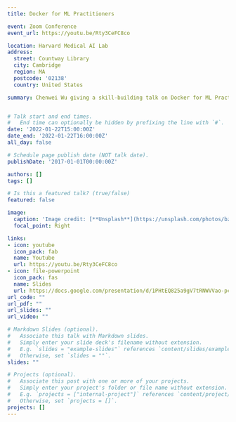 ```yaml
---
title: Docker for ML Practitioners

event: Zoom Conference
event_url: https://youtu.be/Rty3CeFC8co

location: Harvard Medical AI Lab
address:
  street: Countway Library
  city: Cambridge
  region: MA
  postcode: '02138'
  country: United States

summary: Chenwei Wu giving a skill-building talk on Docker for ML Practitioners.


# Talk start and end times.
#   End time can optionally be hidden by prefixing the line with `#`.
date: '2022-01-22T15:00:00Z'
date_end: '2022-01-22T16:00:00Z'
all_day: false

# Schedule page publish date (NOT talk date).
publishDate: '2017-01-01T00:00:00Z'

authors: []
tags: []

# Is this a featured talk? (true/false)
featured: false

image:
  caption: 'Image credit: [**Unsplash**](https://unsplash.com/photos/bzdhc5b3Bxs)'
  focal_point: Right

links:
- icon: youtube
  icon_pack: fab
  name: Youtube
  url: https://youtu.be/Rty3CeFC8co
- icon: file-powerpoint
  icon_pack: fas
  name: Slides
  url: https://docs.google.com/presentation/d/1PHtEQ825a9gV7tRNWVVao-pcgE7LZJqmJcmgltD_oWo/edit?usp=sharing
url_code: ""
url_pdf: ""
url_slides: ""
url_video: ""

# Markdown Slides (optional).
#   Associate this talk with Markdown slides.
#   Simply enter your slide deck's filename without extension.
#   E.g. `slides = "example-slides"` references `content/slides/example-slides.md`.
#   Otherwise, set `slides = ""`.
slides: ""

# Projects (optional).
#   Associate this post with one or more of your projects.
#   Simply enter your project's folder or file name without extension.
#   E.g. `projects = ["internal-project"]` references `content/project/deep-learning/index.md`.
#   Otherwise, set `projects = []`.
projects: []
---
```



